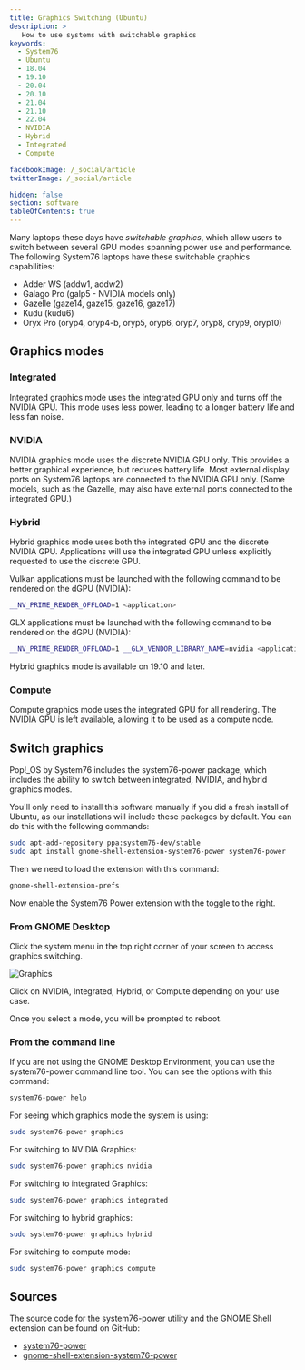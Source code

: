 ```yaml
---
title: Graphics Switching (Ubuntu)
description: >
   How to use systems with switchable graphics
keywords:
  - System76
  - Ubuntu
  - 18.04
  - 19.10
  - 20.04
  - 20.10
  - 21.04
  - 21.10
  - 22.04
  - NVIDIA
  - Hybrid
  - Integrated
  - Compute

facebookImage: /_social/article
twitterImage: /_social/article

hidden: false
section: software
tableOfContents: true
---
```


Many laptops these days have _switchable graphics_, which allow users to switch between several GPU modes spanning power use and performance.
The following System76 laptops have these switchable graphics capabilities:

- Adder WS (addw1, addw2)
- Galago Pro (galp5 - NVIDIA models only)
- Gazelle (gaze14, gaze15, gaze16, gaze17)
- Kudu (kudu6)
- Oryx Pro (oryp4, oryp4-b, oryp5, oryp6, oryp7, oryp8, oryp9, oryp10)

## Graphics modes

### Integrated

Integrated graphics mode uses the integrated GPU only and turns off the NVIDIA
GPU. This mode uses less power, leading to a longer battery life and less fan
noise.

### NVIDIA

NVIDIA graphics mode uses the discrete NVIDIA GPU only. This provides a better
graphical experience, but reduces battery life. Most external display ports on
System76 laptops are connected to the NVIDIA GPU only. (Some models, such as the
Gazelle, may also have external ports connected to the integrated GPU.)

### Hybrid

Hybrid graphics mode uses both the integrated GPU and the discrete NVIDIA GPU.
Applications will use the integrated GPU unless explicitly requested to use the
discrete GPU.

Vulkan applications must be launched with the following command to be rendered on the dGPU (NVIDIA):

```bash
__NV_PRIME_RENDER_OFFLOAD=1 <application>
```

GLX applications must be launched with the following command to be rendered on the dGPU (NVIDIA):

```bash
__NV_PRIME_RENDER_OFFLOAD=1 __GLX_VENDOR_LIBRARY_NAME=nvidia <application>
```

Hybrid graphics mode is available on 19.10 and later.

### Compute

Compute graphics mode uses the integrated GPU for all rendering. The NVIDIA
GPU is left available, allowing it to be used as a compute node.

## Switch graphics

Pop!_OS by System76 includes the system76-power package, which includes the
ability to switch between integrated, NVIDIA, and hybrid graphics modes.

You'll only need to install this software manually if you did a fresh install of Ubuntu,
as our installations will include these packages by default. You can do this
with the following commands:

```bash
sudo apt-add-repository ppa:system76-dev/stable
sudo apt install gnome-shell-extension-system76-power system76-power
```

Then we need to load the extension with this command:

```bash
gnome-shell-extension-prefs
```

Now enable the System76 Power extension with the toggle to the right.

### From GNOME Desktop

Click the system menu in the top right corner of your screen to access graphics
switching.

![Graphics](/images/graphics-switch-ubuntu/system-menu.png)

Click on NVIDIA, Integrated, Hybrid, or Compute depending on your use case.

Once you select a mode, you will be prompted to reboot.

### From the command line

If you are not using the GNOME Desktop Environment, you can use the system76-power
command line tool. You can see the options with this command:

```bash
system76-power help
```

For seeing which graphics mode the system is using:

```bash
sudo system76-power graphics
```

For switching to NVIDIA Graphics:

```bash
sudo system76-power graphics nvidia
```

For switching to integrated Graphics:

```bash
sudo system76-power graphics integrated
```

For switching to hybrid graphics:

```bash
sudo system76-power graphics hybrid
```

For switching to compute mode:

```bash
sudo system76-power graphics compute
```

## Sources

The source code for the system76-power utility and the GNOME Shell extension can be found on GitHub:

- [system76-power](https://github.com/pop-os/system76-power)
- [gnome-shell-extension-system76-power](https://github.com/pop-os/gnome-shell-extension-system76-power)
